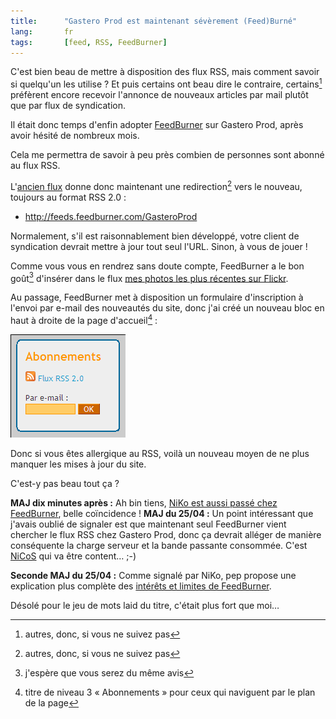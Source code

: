 ```yaml
---
title:      "Gastero Prod est maintenant sévèrement (Feed)Burné"
lang:       fr
tags:       [feed, RSS, FeedBurner]
---
```


C'est bien beau de mettre à disposition des flux RSS, mais comment savoir si quelqu'un les utilise ? Et puis certains ont beau dire le contraire, certains[^1] préfèrent encore recevoir l'annonce de nouveaux articles par mail plutôt que par flux de syndication.

[^1]: autres, donc, si vous ne suivez pas

Il était donc temps d'enfin adopter [FeedBurner](http://www.feedburner.com/) sur Gastero Prod, après avoir hésité de nombreux mois.

Cela me permettra de savoir à peu près combien de personnes sont abonné au flux RSS.

L'[ancien flux](/atom.xml) donne donc maintenant une redirection[^1] vers le nouveau, toujours au format RSS 2.0 :

- <http://feeds.feedburner.com/GasteroProd>

Normalement, s'il est raisonnablement bien développé, votre client de syndication devrait mettre à jour tout seul l'URL. Sinon, à vous de jouer !

Comme vous vous en rendrez sans doute compte, FeedBurner a le bon goût[^2] d'insérer dans le flux [mes photos les plus récentes sur Flickr](https://www.flickr.com/photos/nicolas-hoizey/).

Au passage, FeedBurner met à disposition un formulaire d'inscription à l'envoi par e-mail des nouveautés du site, donc j'ai créé un nouveau bloc en haut à droite de la page d'accueil[^3] :

![](gp_feedburner.png)

Donc si vous êtes allergique au RSS, voilà un nouveau moyen de ne plus manquer les mises à jour du site.

C'est-y pas beau tout ça ?

**MAJ dix minutes après :** Ah bin tiens, [NiKo est aussi passé chez FeedBurner](http://www.prendreuncafe.com/blog/2006/04/24/442-amenagement-des-flux-de-syndication), belle coïncidence !
**MAJ du 25/04 :** Un point intéressant que j'avais oublié de signaler est que maintenant seul FeedBurner vient chercher le flux RSS chez Gastero Prod, donc ça devrait alléger de manière conséquente la charge serveur et la bande passante consommée. C'est [NiCoS](http://www.unelectronlibre.info/) qui va être content… ;-)

**Seconde MAJ du 25/04 :** Comme signalé par NiKo, pep propose une explication plus complète des [intérêts et limites de FeedBurner](http://www.callmepep.org/blog/2006/04/24/291-utilisation-de-feedburner-pour-les-fils-de-syndication-principaux).


[^1]: code 301, comme « déplacé définitivement », pour les techniciens

[^2]: j'espère que vous serez du même avis

[^3]: titre de niveau 3 « Abonnements » pour ceux qui naviguent par le plan de la page

Désolé pour le jeu de mots laid du titre, c'était plus fort que moi…
